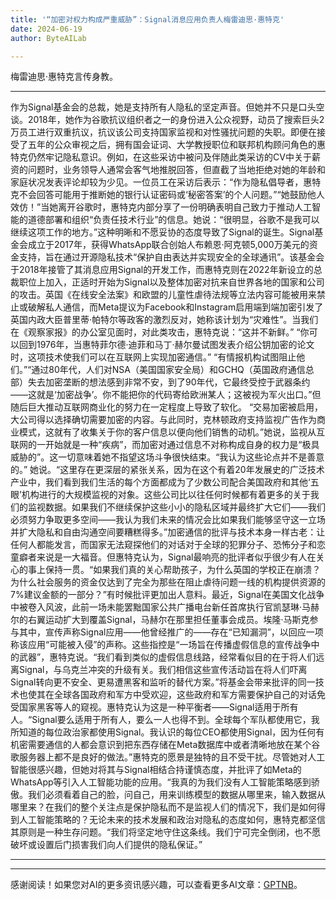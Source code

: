 ```yaml
---
title: '“加密对权力构成严重威胁”：Signal消息应用负责人梅雷迪思·惠特克'
date: 2024-06-19
author: ByteAILab

---
```


梅雷迪思·惠特克言传身教。

---
作为Signal基金会的总裁，她是支持所有人隐私的坚定声音。但她并不只是口头空谈。2018年，她作为谷歌抗议组织者之一的身份进入公众视野，动员了搜索巨头2万员工进行双重抗议，抗议该公司支持国家监视和对性骚扰问题的失职。即便在接受了五年的公众审视之后，拥有国会证词、大学教授职位和联邦机构顾问角色的惠特克仍然牢记隐私意识。例如，在这些采访中被问及伴随此类采访的CV中关于薪资的问题时，业务领导人通常会客气地推脱回答，但直截了当地拒绝对她的年龄和家庭状况发表评论却较为少见。一位员工在采访后表示：“作为隐私倡导者，惠特克不会回答可能用于推断她的银行认证密码或‘秘密答案’的个人问题。”“她鼓励他人效仿！”当她离开谷歌时，惠特克内部分享了一份明确表明自己致力于推动人工智能的道德部署和组织“负责任技术行业”的信息。她说：“很明显，谷歌不是我可以继续这项工作的地方。”这种明晰和不愿妥协的态度导致了Signal的诞生。Signal基金会成立于2017年，获得WhatsApp联合创始人布赖恩·阿克顿5,000万美元的资金支持，旨在通过开源隐私技术“保护自由表达并实现安全的全球通讯”。该基金会于2018年接管了其消息应用Signal的开发工作，而惠特克则在2022年新设立的总裁职位上加入，正适时开始为Signal以及整体加密对抗来自世界各地的国家和公司的攻击。英国《在线安全法案》和欧盟的儿童性虐待法规等立法内容可能被用来禁止或破解私人通信，而Meta提议为Facebook和Instagram启用端到端加密引发了英国内政大臣普里蒂·帕特尔等政客的激烈反对，她称该计划为“灾难性”。当我们在《观察家报》的办公室见面时，对此类攻击，惠特克说：“这并不新鲜。” “你可以回到1976年，当惠特菲尔德·迪菲和马丁·赫尔曼试图发表介绍公钥加密的论文时，这项技术使我们可以在互联网上实现加密通信。” “有情报机构试图阻止他们。”“通过80年代，人们对NSA（美国国家安全局）和GCHQ（英国政府通信总部）失去加密垄断的想法感到非常不安，到了90年代，它最终受控于武器条约——这就是‘加密战争’。你不能把你的代码寄给欧洲某人；这被视为军火出口。”但随后巨大推动互联网商业化的努力在一定程度上导致了软化。 “交易加密被启用，大公司得以选择确切需要加密的内容。与此同时，克林顿政府支持监视广告作为商业模式，这就有了收集关于你的客户信息以便向他们销售的动机。”她说，监视从互联网的一开始就是一种“疾病”，而加密对通过信息不对称构成自身的权力是“极具威胁的”。这一切意味着她不指望这场斗争很快结束。“我认为这些论点并不是善意的。” 她说。“这里存在更深层的紧张关系，因为在这个有着20年发展史的广泛技术产业中，我们看到我们生活的每个方面都成为了少数公司配合美国政府和其他‘五眼’机构进行的大规模监视的对象。这些公司比以往任何时候都有着更多的关于我们的监视数据。如果我们不继续保护这些小小的隐私区域并最终扩大它们——我们必须努力争取更多空间——我认为我们未来的情况会比如果我们能够坚守这一立场并扩大隐私和自由沟通空间要糟糕得多。”加密通信的批评与技术本身一样古老：让任何人都能发言，而国家无法窥探他们的对话对于全球的犯罪分子、恐怖分子和恋童癖者来说是一大福音。但惠特克认为，Signal最响亮的批评者似乎很少有人在关心的事上保持一贯。“如果我们真的关心帮助孩子，为什么英国的学校正在崩溃？为什么社会服务的资金仅达到了完全为那些在阻止虐待问题一线的机构提供资源的7%建议金额的一部分？”有时候批评更加出人意料。最近，Signal在美国文化战争中被卷入风波，此前一场未能罢黜国家公共广播电台新任首席执行官凯瑟琳·马赫尔的右翼运动扩大到覆盖Signal，马赫尔在那里担任董事会成员。埃隆·马斯克参与其中，宣传声称Signal应用——他曾经推广的——存在“已知漏洞”，以回应一项称该应用“可能被入侵”的声称。这些指控是“一场旨在传播虚假信息的宣传战争中的武器”，惠特克说。“我们看到类似的虚假信息线路，经常看似目的在于将人们远离Signal，与乌克兰冲突的升级有关。我们相信这些宣传活动旨在将人们吓离Signal转向更不安全、更易遭黑客和监听的替代方案。”将基金会带来批评的同一技术也使其在全球各国政府和军方中受欢迎，这些政府和军方需要保护自己的对话免受国家黑客等人的窥视。惠特克认为这是一种平衡者——Signal适用于所有人。“Signal要么适用于所有人，要么一人也得不到。全球每个军队都使用它，我所知道的每位政治家都使用Signal。我认识的每位CEO都使用Signal，因为任何有机密需要通信的人都会意识到把东西存储在Meta数据库中或者清晰地放在某个谷歌服务器上都不是良好的做法。”惠特克的愿景是独特的且不受干扰。尽管她对人工智能很感兴趣，但她对将其与Signal相结合持谨慎态度，并批评了如Meta的WhatsApp等引入人工智能功能的应用。“我真的为我们没有人工智能策略感到骄傲。我们必须看着自己的脸，问自己，用来训练模型的数据从哪里来，输入数据从哪里来？在我们的整个关注点是保护隐私而不是监视人们的情况下，我们是如何得到人工智能策略的？无论未来的技术发展和政治对隐私的态度如何，惠特克都坚信其原则是一种生存问题。“我们将坚定地守住这条线。我们宁可完全倒闭，也不愿破坏或设置后门损害我们向人们提供的隐私保证。”

---
---
感谢阅读！如果您对AI的更多资讯感兴趣，可以查看更多AI文章：[GPTNB](https://gptnb.com)。